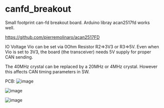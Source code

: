 # canfd_breakout
 
Small footprint can-fd breakout board.
Arduino libray acan2517fd works well.

https://github.com/pierremolinaro/acan2517FD

IO Voltage Vio can be set via 0Ohm Resistor R2=>3V3 or R3=>5V.
Even when Vio is set to 3V3, the board (the transceiver) needs 5V supply for proper CAN sending.

The 40MHz crystal can be replaced by a 20MHz or 4MHz crystal. However this affects CAN timing parameters in SW.

PCB:
![image](https://github.com/fangyufei/canfd_breakout/assets/40605053/2766087c-93bb-45a6-8511-05763cf39c43)

![image](https://github.com/fangyufei/canfd_breakout/assets/40605053/6e953370-aff8-4972-b4e0-97e55a291c95)

![image](https://github.com/fangyufei/canfd_breakout/assets/40605053/c0f4731d-3f10-4301-a8a6-ac09521a7714)

